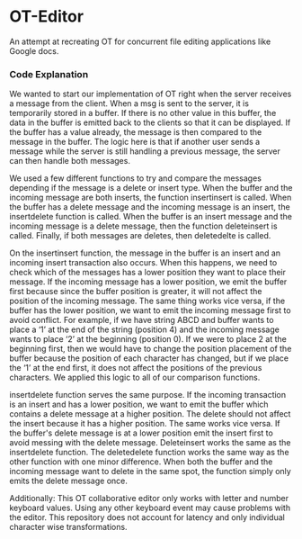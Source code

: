 # OT-Editor

An attempt at recreating OT for concurrent file editing applications like Google docs.


### Code Explanation


  We wanted to start our implementation of OT right when the server receives a message from the client. When a msg is sent to the server, 
it is temporarily stored in a buffer. If there is no other value in this buffer, the data in the buffer is emitted back to 
the clients so that it can be displayed. If the buffer has a value already, the message is then compared to the message in the buffer. 
The logic here is that if another user sends a message while the server is still handling a previous message, the server can then handle both messages. 


We used a few different functions to try and compare the messages depending if the message is a delete or insert type. When the buffer and the incoming
message are both inserts, the function insertinsert is called. When the buffer has a delete message and the incoming message is an insert, the insertdelete
function is called. When the buffer is an insert message and the incoming message is a delete message, then the function deleteinsert is called. Finally, if 
both messages are deletes, then deletedelte is called. 



On the insertinsert function, the message in the buffer is an insert and an incoming insert transaction also occurs. When this happens, 
we need to check which of the messages has a lower position they want to place their message. If the incoming message has a lower position, 
we emit the buffer first because since the buffer position is greater, it will not affect the position of the incoming message. The same thing 
works vice versa, if the buffer has the lower position, we want to emit the incoming message first to avoid conflict. For example, if we have string
ABCD and buffer wants to place a ‘1’ at the end of the string (position 4) and the incoming message wants to place ‘2’ at the beginning (position 0).
If we were to place 2 at the beginning first, then we would have to change the position placement of the buffer because the position of each 
character has changed, but if we place the ‘1’ at the end first, it does not affect the positions of the previous characters. We applied this logic to 
all of our comparison functions. 



insertdelete function serves the same purpose. If the incoming transaction is an insert and has a lower position, we want to emit the buffer which contains
a delete message at a higher position. The delete should not affect the insert because it has a higher position. The same works vice versa. If the buffer's
delete message is at a lower position emit the insert first to avoid messing with the delete message. Deleteinsert works the same as the insertdelete function. 
The deletedelete function works the same way as the other function with one minor difference. When both the buffer and the incoming message want to delete in
the same spot, the function simply only emits the delete message once. 


Additionally: This OT collaborative editor only works with letter and number keyboard values. Using any other keyboard event
may cause problems with the editor. This repository does not account for latency and only individual character wise transformations. 
